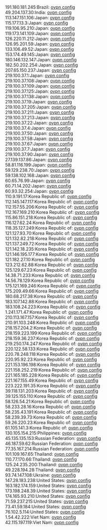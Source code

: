191.180.181.245:Brazil: [ovpn config](vpn/191_180_181_245.ovpn)  
49.204.137.30:India: [ovpn config](vpn/49_204_137_30.ovpn)  
113.147.151.106:Japan: [ovpn config](vpn/113_147_151_106.ovpn)  
115.177.13.3:Japan: [ovpn config](vpn/115_177_13_3.ovpn)  
119.106.95.210:Japan: [ovpn config](vpn/119_106_95_210.ovpn)  
119.173.141.109:Japan: [ovpn config](vpn/119_173_141_109.ovpn)  
126.220.11.212:Japan: [ovpn config](vpn/126_220_11_212.ovpn)  
126.95.201.59:Japan: [ovpn config](vpn/126_95_201_59.ovpn)  
133.106.49.52:Japan: [ovpn config](vpn/133_106_49_52.ovpn)  
153.174.49.145:Japan: [ovpn config](vpn/153_174_49_145.ovpn)  
180.146.132.147:Japan: [ovpn config](vpn/180_146_132_147.ovpn)  
182.50.202.254:Japan: [ovpn config](vpn/182_50_202_254.ovpn)  
207.65.150.237:Japan: [ovpn config](vpn/207_65_150_237.ovpn)  
219.100.37.1:Japan: [ovpn config](vpn/219_100_37_1.ovpn)  
219.100.37.108:Japan: [ovpn config](vpn/219_100_37_108.ovpn)  
219.100.37.109:Japan: [ovpn config](vpn/219_100_37_109.ovpn)  
219.100.37.125:Japan: [ovpn config](vpn/219_100_37_125.ovpn)  
219.100.37.138:Japan: [ovpn config](vpn/219_100_37_138.ovpn)  
219.100.37.19:Japan: [ovpn config](vpn/219_100_37_19.ovpn)  
219.100.37.205:Japan: [ovpn config](vpn/219_100_37_205.ovpn)  
219.100.37.211:Japan: [ovpn config](vpn/219_100_37_211.ovpn)  
219.100.37.213:Japan: [ovpn config](vpn/219_100_37_213.ovpn)  
219.100.37.22:Japan: [ovpn config](vpn/219_100_37_22.ovpn)  
219.100.37.4:Japan: [ovpn config](vpn/219_100_37_4.ovpn)  
219.100.37.50:Japan: [ovpn config](vpn/219_100_37_50.ovpn)  
219.100.37.58:Japan: [ovpn config](vpn/219_100_37_58.ovpn)  
219.100.37.67:Japan: [ovpn config](vpn/219_100_37_67.ovpn)  
219.100.37.7:Japan: [ovpn config](vpn/219_100_37_7.ovpn)  
219.100.37.90:Japan: [ovpn config](vpn/219_100_37_90.ovpn)  
27.139.137.86:Japan: [ovpn config](vpn/27_139_137_86.ovpn)  
58.81.116.199:Japan: [ovpn config](vpn/58_81_116_199.ovpn)  
59.129.238.70:Japan: [ovpn config](vpn/59_129_238_70.ovpn)  
59.138.102.168:Japan: [ovpn config](vpn/59_138_102_168.ovpn)  
60.65.76.99:Japan: [ovpn config](vpn/60_65_76_99.ovpn)  
60.71.14.202:Japan: [ovpn config](vpn/60_71_14_202.ovpn)  
60.93.32.254:Japan: [ovpn config](vpn/60_93_32_254.ovpn)  
110.9.191.17:Korea Republic of: [ovpn config](vpn/110_9_191_17.ovpn)  
112.145.147.117:Korea Republic of: [ovpn config](vpn/112_145_147_117.ovpn)  
112.157.55.206:Korea Republic of: [ovpn config](vpn/112_157_55_206.ovpn)  
112.167.169.210:Korea Republic of: [ovpn config](vpn/112_167_169_210.ovpn)  
115.86.151.218:Korea Republic of: [ovpn config](vpn/115_86_151_218.ovpn)  
116.127.62.24:Korea Republic of: [ovpn config](vpn/116_127_62_24.ovpn)  
118.35.127.249:Korea Republic of: [ovpn config](vpn/118_35_127_249.ovpn)  
121.127.93.70:Korea Republic of: [ovpn config](vpn/121_127_93_70.ovpn)  
121.132.82.218:Korea Republic of: [ovpn config](vpn/121_132_82_218.ovpn)  
121.137.249.72:Korea Republic of: [ovpn config](vpn/121_137_249_72.ovpn)  
121.142.18.235:Korea Republic of: [ovpn config](vpn/121_142_18_235.ovpn)  
121.146.195.177:Korea Republic of: [ovpn config](vpn/121_146_195_177.ovpn)  
121.182.27.10:Korea Republic of: [ovpn config](vpn/121_182_27_10.ovpn)  
123.212.62.88:Korea Republic of: [ovpn config](vpn/123_212_62_88.ovpn)  
125.129.67.23:Korea Republic of: [ovpn config](vpn/125_129_67_23.ovpn)  
14.38.71.233:Korea Republic of: [ovpn config](vpn/14_38_71_233.ovpn)  
14.56.78.129:Korea Republic of: [ovpn config](vpn/14_56_78_129.ovpn)  
175.121.169.246:Korea Republic of: [ovpn config](vpn/175_121_169_246.ovpn)  
175.209.49.66:Korea Republic of: [ovpn config](vpn/175_209_49_66.ovpn)  
180.68.217.38:Korea Republic of: [ovpn config](vpn/180_68_217_38.ovpn)  
183.107.142.88:Korea Republic of: [ovpn config](vpn/183_107_142_88.ovpn)  
183.108.24.223:Korea Republic of: [ovpn config](vpn/183_108_24_223.ovpn)  
1.241.171.47:Korea Republic of: [ovpn config](vpn/1_241_171_47.ovpn)  
210.113.167.157:Korea Republic of: [ovpn config](vpn/210_113_167_157.ovpn)  
210.91.103.248:Korea Republic of: [ovpn config](vpn/210_91_103_248.ovpn)  
218.157.204.2:Korea Republic of: [ovpn config](vpn/218_157_204_2.ovpn)  
218.159.223.199:Korea Republic of: [ovpn config](vpn/218_159_223_199.ovpn)  
218.159.36.237:Korea Republic of: [ovpn config](vpn/218_159_36_237.ovpn)  
219.250.174.247:Korea Republic of: [ovpn config](vpn/219_250_174_247.ovpn)  
220.122.58.133:Korea Republic of: [ovpn config](vpn/220_122_58_133.ovpn)  
220.78.248.118:Korea Republic of: [ovpn config](vpn/220_78_248_118.ovpn)  
220.95.92.23:Korea Republic of: [ovpn config](vpn/220_95_92_23.ovpn)  
221.153.196.198:Korea Republic of: [ovpn config](vpn/221_153_196_198.ovpn)  
221.158.252.219:Korea Republic of: [ovpn config](vpn/221_158_252_219.ovpn)  
221.165.185.228:Korea Republic of: [ovpn config](vpn/221_165_185_228.ovpn)  
221.167.155.49:Korea Republic of: [ovpn config](vpn/221_167_155_49.ovpn)  
223.222.191.35:Korea Republic of: [ovpn config](vpn/223_222_191_35.ovpn)  
39.118.131.203:Korea Republic of: [ovpn config](vpn/39_118_131_203.ovpn)  
39.125.155.110:Korea Republic of: [ovpn config](vpn/39_125_155_110.ovpn)  
58.126.54.21:Korea Republic of: [ovpn config](vpn/58_126_54_21.ovpn)  
58.233.28.16:Korea Republic of: [ovpn config](vpn/58_233_28_16.ovpn)  
58.235.43.191:Korea Republic of: [ovpn config](vpn/58_235_43_191.ovpn)  
58.239.39.73:Korea Republic of: [ovpn config](vpn/58_239_39_73.ovpn)  
59.26.220.23:Korea Republic of: [ovpn config](vpn/59_26_220_23.ovpn)  
61.105.141.3:Korea Republic of: [ovpn config](vpn/61_105_141_3.ovpn)  
130.105.154.215:Philippines: [ovpn config](vpn/130_105_154_215.ovpn)  
45.135.135.153:Russian Federation: [ovpn config](vpn/45_135_135_153.ovpn)  
46.187.59.62:Russian Federation: [ovpn config](vpn/46_187_59_62.ovpn)  
77.35.167.214:Russian Federation: [ovpn config](vpn/77_35_167_214.ovpn)  
101.109.167.65:Thailand: [ovpn config](vpn/101_109_167_65.ovpn)  
110.77.170.66:Thailand: [ovpn config](vpn/110_77_170_66.ovpn)  
125.24.235.200:Thailand: [ovpn config](vpn/125_24_235_200.ovpn)  
49.228.194.28:Thailand: [ovpn config](vpn/49_228_194_28.ovpn)  
93.74.147.108:Ukraine: [ovpn config](vpn/93_74_147_108.ovpn)  
147.28.183.238:United States: [ovpn config](vpn/147_28_183_238.ovpn)  
163.182.174.159:United States: [ovpn config](vpn/163_182_174_159.ovpn)  
173.198.248.39:United States: [ovpn config](vpn/173_198_248_39.ovpn)  
174.165.93.210:United States: [ovpn config](vpn/174_165_93_210.ovpn)  
71.59.237.215:United States: [ovpn config](vpn/71_59_237_215.ovpn)  
73.41.59.184:United States: [ovpn config](vpn/73_41_59_184.ovpn)  
76.102.5.114:United States: [ovpn config](vpn/76_102_5_114.ovpn)  
1.54.42.222:Viet Nam: [ovpn config](vpn/1_54_42_222.ovpn)  
42.115.197.119:Viet Nam: [ovpn config](vpn/42_115_197_119.ovpn)  
